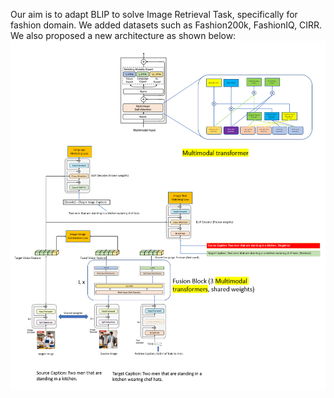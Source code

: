 Our aim is to adapt BLIP to solve Image Retrieval Task, specifically for fashion domain.
We added datasets such as Fashion200k, FashionIQ, CIRR.
We also proposed a new architecture as shown below:
![Architecture](Proposed_Architecture.png)